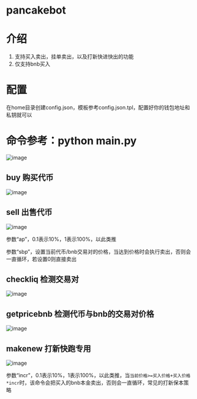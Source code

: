 # pancakebot

# 介绍
1. 支持买入卖出，挂单卖出，以及打新快进快出的功能
2. 仅支持bnb买入

# 配置
在home目录创建config.json，模板参考config.json.tpl，配置好你的钱包地址和私钥就可以
# 命令参考：python main.py
![image](https://user-images.githubusercontent.com/7411249/138850134-267d7e57-8699-41aa-bcb9-423e2b433759.png)
## buy 购买代币
![image](https://user-images.githubusercontent.com/7411249/138850520-f530ec9e-2dd8-42e0-9776-cfebe7a40638.png)
## sell 出售代币
![image](https://user-images.githubusercontent.com/7411249/138850629-f8a2409d-d311-4a24-836d-44ca92aac5fd.png)

参数“ap”，0.1表示10%，1表示100%，以此类推

参数“sbp”，设置当前代币/bnb交易对的价格，当达到价格时会执行卖出，否则会一直循环，若设置0则直接卖出
## checkliq 检测交易对
![image](https://user-images.githubusercontent.com/7411249/138850853-62071905-b1a4-4457-af64-bd0263359a38.png)
## getpricebnb 检测代币与bnb的交易对价格
![image](https://user-images.githubusercontent.com/7411249/138851030-56528574-cbfe-4192-a43d-fe856e545ec3.png)
## makenew 打新快跑专用
![image](https://user-images.githubusercontent.com/7411249/138851186-ba0c9730-40d3-43c5-a3f7-4f1da579ba17.png)

参数“incr”，0.1表示10%，1表示100%，以此类推，当`当前价格>=买入价格+买入价格*incr`时，该命令会把买入的bnb本金卖出，否则会一直循环，常见的打新保本策略
